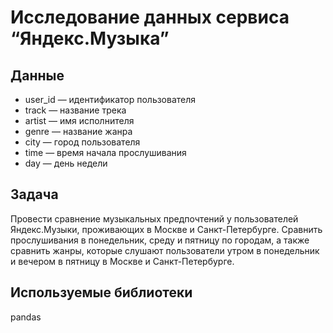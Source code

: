 # Исследование данных сервиса “Яндекс.Музыка”

## Данные

* user_id — идентификатор пользователя
* track — название трека
* artist — имя исполнителя
* genre — название жанра
* city — город пользователя
* time — время начала прослушивания
* day — день недели

## Задача

Провести сравнение музыкальных предпочтений у пользователей Яндекс.Музыки, проживающих в Москве и Санкт-Петербурге. Сравнить прослушивания в понедельник, среду и пятницу по городам, а также сравнить жанры, которые слушают пользователи утром в понедельник и вечером в пятницу в Москве и Санкт-Петербурге.

## Используемые библиотеки

pandas
